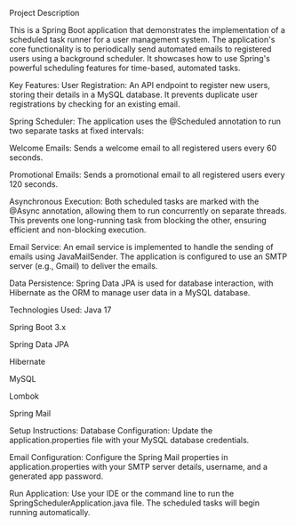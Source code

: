 Project Description

This is a Spring Boot application that demonstrates the implementation of a scheduled task runner for a user management system. The application's core functionality is to periodically send automated emails to registered users using a background scheduler. It showcases how to use Spring's powerful scheduling features for time-based, automated tasks.

Key Features:
User Registration: An API endpoint to register new users, storing their details in a MySQL database. It prevents duplicate user registrations by checking for an existing email.

Spring Scheduler: The application uses the @Scheduled annotation to run two separate tasks at fixed intervals:

Welcome Emails: Sends a welcome email to all registered users every 60 seconds.

Promotional Emails: Sends a promotional email to all registered users every 120 seconds.

Asynchronous Execution: Both scheduled tasks are marked with the @Async annotation, allowing them to run concurrently on separate threads. This prevents one long-running task from blocking the other, ensuring efficient and non-blocking execution.

Email Service: An email service is implemented to handle the sending of emails using JavaMailSender. The application is configured to use an SMTP server (e.g., Gmail) to deliver the emails.

Data Persistence: Spring Data JPA is used for database interaction, with Hibernate as the ORM to manage user data in a MySQL database.

Technologies Used:
Java 17

Spring Boot 3.x

Spring Data JPA

Hibernate

MySQL

Lombok

Spring Mail

Setup Instructions:
Database Configuration: Update the application.properties file with your MySQL database credentials.

Email Configuration: Configure the Spring Mail properties in application.properties with your SMTP server details, username, and a generated app password.

Run Application: Use your IDE or the command line to run the SpringSchedulerApplication.java file. The scheduled tasks will begin running automatically.
